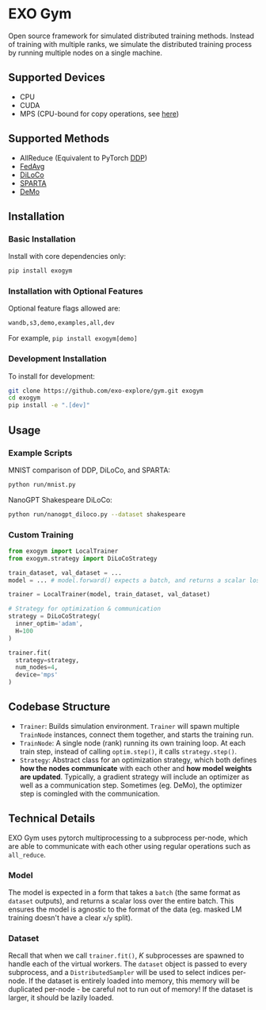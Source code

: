 # EXO Gym

Open source framework for simulated distributed training methods.
Instead of training with multiple ranks, we simulate the distributed training process by running multiple nodes on a single machine.

## Supported Devices

- CPU
- CUDA
- MPS (CPU-bound for copy operations, see [here](https://github.com/pytorch/pytorch/issues/141287))

## Supported Methods

- AllReduce (Equivalent to PyTorch [DDP](https://arxiv.org/abs/2006.15704))
- [FedAvg](https://arxiv.org/abs/2311.08105)
- [DiLoCo](https://arxiv.org/abs/2311.08105)
- [SPARTA](https://openreview.net/forum?id=stFPf3gzq1)
- [DeMo](https://arxiv.org/abs/2411.19870)


## Installation

### Basic Installation
Install with core dependencies only:
```bash
pip install exogym
```

### Installation with Optional Features

Optional feature flags allowed are:

```bash
wandb,s3,demo,examples,all,dev
```

For example, `pip install exogym[demo]`

### Development Installation

To install for development:
```bash
git clone https://github.com/exo-explore/gym.git exogym
cd exogym
pip install -e ".[dev]"
```

## Usage

### Example Scripts

MNIST comparison of DDP, DiLoCo, and SPARTA:

```bash
python run/mnist.py
```

NanoGPT Shakespeare DiLoCo:

```bash
python run/nanogpt_diloco.py --dataset shakespeare
```

### Custom Training

```python
from exogym import LocalTrainer
from exogym.strategy import DiLoCoStrategy

train_dataset, val_dataset = ...
model = ... # model.forward() expects a batch, and returns a scalar loss

trainer = LocalTrainer(model, train_dataset, val_dataset)

# Strategy for optimization & communication
strategy = DiLoCoStrategy(
  inner_optim='adam',
  H=100
)

trainer.fit(
  strategy=strategy,
  num_nodes=4,
  device='mps'
)
```

## Codebase Structure

- `Trainer`: Builds simulation environment. `Trainer` will spawn multiple `TrainNode` instances, connect them together, and starts the training run.
- `TrainNode`: A single node (rank) running its own training loop. At each train step, instead of calling `optim.step()`, it calls `strategy.step()`.
- `Strategy`: Abstract class for an optimization strategy, which both defines **how the nodes communicate** with each other and **how model weights are updated**. Typically, a gradient strategy will include an optimizer as well as a communication step. Sometimes (eg. DeMo), the optimizer step is comingled with the communication.

## Technical Details

EXO Gym uses pytorch multiprocessing to a subprocess per-node, which are able to communicate with each other using regular operations such as `all_reduce`.

### Model

The model is expected in a form that takes a `batch` (the same format as `dataset` outputs), and returns a scalar loss over the entire batch. This ensures the model is agnostic to the format of the data (eg. masked LM training doesn't have a clear `x`/`y` split).

### Dataset

Recall that when we call `trainer.fit()`, $K$ subprocesses are spawned to handle each of the virtual workers. The `dataset` object is passed to every subprocess, and a `DistributedSampler` will be used to select indices per-node. If the dataset is entirely loaded into memory, this memory will be duplicated per-node - be careful not to run out of memory! If the dataset is larger, it should be lazily loaded.

<!-- For further information, see individual pages on:

- [Dataset](./docs/dataset.md) -->